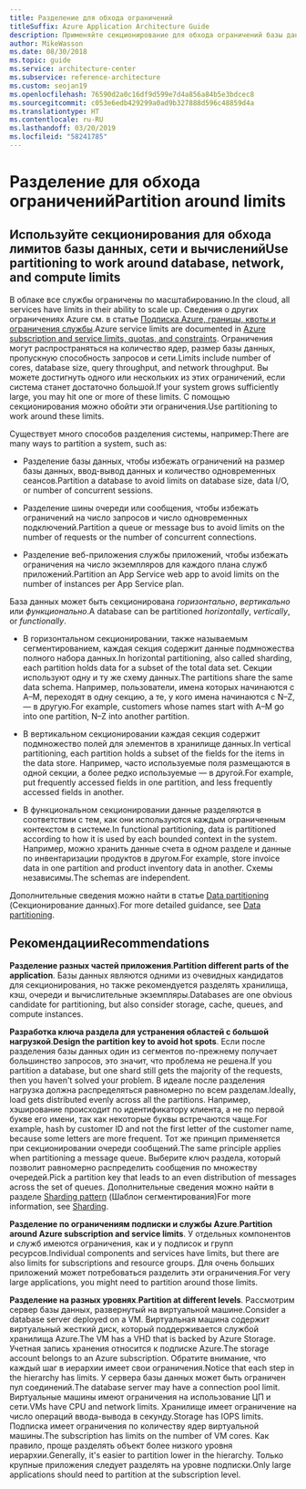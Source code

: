 ```yaml
---
title: Разделение для обхода ограничений
titleSuffix: Azure Application Architecture Guide
description: Применяйте секционирование для обхода ограничений базы данных, сети и вычислений.
author: MikeWasson
ms.date: 08/30/2018
ms.topic: guide
ms.service: architecture-center
ms.subservice: reference-architecture
ms.custom: seojan19
ms.openlocfilehash: 76590d2a0c16df9d599e7d4a856a84b5e3bdcec8
ms.sourcegitcommit: c053e6edb429299a0ad9b327888d596c48859d4a
ms.translationtype: HT
ms.contentlocale: ru-RU
ms.lasthandoff: 03/20/2019
ms.locfileid: "58241785"
---
```

# <a name="partition-around-limits"></a><span data-ttu-id="a27af-103">Разделение для обхода ограничений</span><span class="sxs-lookup"><span data-stu-id="a27af-103">Partition around limits</span></span>

## <a name="use-partitioning-to-work-around-database-network-and-compute-limits"></a><span data-ttu-id="a27af-104">Используйте секционирования для обхода лимитов базы данных, сети и вычислений</span><span class="sxs-lookup"><span data-stu-id="a27af-104">Use partitioning to work around database, network, and compute limits</span></span>

<span data-ttu-id="a27af-105">В облаке все службы ограничены по масштабированию.</span><span class="sxs-lookup"><span data-stu-id="a27af-105">In the cloud, all services have limits in their ability to scale up.</span></span> <span data-ttu-id="a27af-106">Сведения о других ограничениях Azure см. в статье [Подписка Azure, границы, квоты и ограничения службы][azure-limits].</span><span class="sxs-lookup"><span data-stu-id="a27af-106">Azure service limits are documented in [Azure subscription and service limits, quotas, and constraints][azure-limits].</span></span> <span data-ttu-id="a27af-107">Ограничения могут распространяться на количество ядер, размер базы данных, пропускную способность запросов и сети.</span><span class="sxs-lookup"><span data-stu-id="a27af-107">Limits include number of cores, database size, query throughput, and network throughput.</span></span> <span data-ttu-id="a27af-108">Вы можете достигнуть одного или нескольких из этих ограничений, если система станет достаточно большой.</span><span class="sxs-lookup"><span data-stu-id="a27af-108">If your system grows sufficiently large, you may hit one or more of these limits.</span></span> <span data-ttu-id="a27af-109">С помощью секционирования можно обойти эти ограничения.</span><span class="sxs-lookup"><span data-stu-id="a27af-109">Use partitioning to work around these limits.</span></span>

<span data-ttu-id="a27af-110">Существует много способов разделения системы, например:</span><span class="sxs-lookup"><span data-stu-id="a27af-110">There are many ways to partition a system, such as:</span></span>

- <span data-ttu-id="a27af-111">Разделение базы данных, чтобы избежать ограничений на размер базы данных, ввод-вывод данных и количество одновременных сеансов.</span><span class="sxs-lookup"><span data-stu-id="a27af-111">Partition a database to avoid limits on database size, data I/O, or number of concurrent sessions.</span></span>

- <span data-ttu-id="a27af-112">Разделение шины очереди или сообщения, чтобы избежать ограничений на число запросов и число одновременных подключений.</span><span class="sxs-lookup"><span data-stu-id="a27af-112">Partition a queue or message bus to avoid limits on the number of requests or the number of concurrent connections.</span></span>

- <span data-ttu-id="a27af-113">Разделение веб-приложения службы приложений, чтобы избежать ограничения на число экземпляров для каждого плана служб приложений.</span><span class="sxs-lookup"><span data-stu-id="a27af-113">Partition an App Service web app to avoid limits on the number of instances per App Service plan.</span></span>

<span data-ttu-id="a27af-114">База данных может быть секционирована *горизонтально*, *вертикально* или *функционально*.</span><span class="sxs-lookup"><span data-stu-id="a27af-114">A database can be partitioned *horizontally*, *vertically*, or *functionally*.</span></span>

- <span data-ttu-id="a27af-115">В горизонтальном секционировании, также называемым сегментированием, каждая секция содержит данные подмножества полного набора данных.</span><span class="sxs-lookup"><span data-stu-id="a27af-115">In horizontal partitioning, also called sharding, each partition holds data for a subset of the total data set.</span></span> <span data-ttu-id="a27af-116">Секции используют одну и ту же схему данных.</span><span class="sxs-lookup"><span data-stu-id="a27af-116">The partitions share the same data schema.</span></span> <span data-ttu-id="a27af-117">Например, пользователи, имена которых начинаются с А&ndash;M, переходят в одну секцию, а те, у кого имена начинаются с N&ndash;Z, — в другую.</span><span class="sxs-lookup"><span data-stu-id="a27af-117">For example, customers whose names start with A&ndash;M go into one partition, N&ndash;Z into another partition.</span></span>

- <span data-ttu-id="a27af-118">В вертикальном секционировании каждая секция содержит подмножество полей для элементов в хранилище данных.</span><span class="sxs-lookup"><span data-stu-id="a27af-118">In vertical partitioning, each partition holds a subset of the fields for the items in the data store.</span></span> <span data-ttu-id="a27af-119">Например, часто используемые поля размещаются в одной секции, а более редко используемые — в другой.</span><span class="sxs-lookup"><span data-stu-id="a27af-119">For example, put frequently accessed fields in one partition, and less frequently accessed fields in another.</span></span>

- <span data-ttu-id="a27af-120">В функциональном секционировании данные разделяются в соответствии с тем, как они используются каждым ограниченным контекстом в системе.</span><span class="sxs-lookup"><span data-stu-id="a27af-120">In functional partitioning, data is partitioned according to how it is used by each bounded context in the system.</span></span> <span data-ttu-id="a27af-121">Например, можно хранить данные счета в одном разделе и данные по инвентаризации продуктов в другом.</span><span class="sxs-lookup"><span data-stu-id="a27af-121">For example, store invoice data in one partition and product inventory data in another.</span></span> <span data-ttu-id="a27af-122">Схемы независимы.</span><span class="sxs-lookup"><span data-stu-id="a27af-122">The schemas are independent.</span></span>

<span data-ttu-id="a27af-123">Дополнительные сведения можно найти в статье [Data partitioning][data-partitioning-guidance] (Секционирование данных).</span><span class="sxs-lookup"><span data-stu-id="a27af-123">For more detailed guidance, see [Data partitioning][data-partitioning-guidance].</span></span>

## <a name="recommendations"></a><span data-ttu-id="a27af-124">Рекомендации</span><span class="sxs-lookup"><span data-stu-id="a27af-124">Recommendations</span></span>

<span data-ttu-id="a27af-125">**Разделение разных частей приложения**.</span><span class="sxs-lookup"><span data-stu-id="a27af-125">**Partition different parts of the application**.</span></span> <span data-ttu-id="a27af-126">Базы данных являются одними из очевидных кандидатов для секционирования, но также рекомендуется разделять хранилища, кэш, очереди и вычислительные экземпляры.</span><span class="sxs-lookup"><span data-stu-id="a27af-126">Databases are one obvious candidate for partitioning, but also consider storage, cache, queues, and compute instances.</span></span>

<span data-ttu-id="a27af-127">**Разработка ключа раздела для устранения областей с большой нагрузкой**.</span><span class="sxs-lookup"><span data-stu-id="a27af-127">**Design the partition key to avoid hot spots**.</span></span> <span data-ttu-id="a27af-128">Если после разделения базы данных один из сегментов по-прежнему получает большинство запросов, это значит, что проблема не решена.</span><span class="sxs-lookup"><span data-stu-id="a27af-128">If you partition a database, but one shard still gets the majority of the requests, then you haven't solved your problem.</span></span> <span data-ttu-id="a27af-129">В идеале после разделения нагрузка должна распределяться равномерно по всем разделам.</span><span class="sxs-lookup"><span data-stu-id="a27af-129">Ideally, load gets distributed evenly across all the partitions.</span></span> <span data-ttu-id="a27af-130">Например, хэширование происходит по идентификатору клиента, а не по первой букве его имени, так как некоторые буквы встречаются чаще.</span><span class="sxs-lookup"><span data-stu-id="a27af-130">For example, hash by customer ID and not the first letter of the customer name, because some letters are more frequent.</span></span> <span data-ttu-id="a27af-131">Тот же принцип применяется при секционировании очереди сообщений.</span><span class="sxs-lookup"><span data-stu-id="a27af-131">The same principle applies when partitioning a message queue.</span></span> <span data-ttu-id="a27af-132">Выберите ключ раздела, который позволит равномерно распределить сообщения по множеству очередей.</span><span class="sxs-lookup"><span data-stu-id="a27af-132">Pick a partition key that leads to an even distribution of messages across the set of queues.</span></span> <span data-ttu-id="a27af-133">Дополнительные сведения можно найти в разделе [Sharding pattern][sharding] (Шаблон сегментирования)</span><span class="sxs-lookup"><span data-stu-id="a27af-133">For more information, see [Sharding][sharding].</span></span>

<span data-ttu-id="a27af-134">**Разделение по ограничениям подписки и службы Azure**.</span><span class="sxs-lookup"><span data-stu-id="a27af-134">**Partition around Azure subscription and service limits**.</span></span> <span data-ttu-id="a27af-135">У отдельных компонентов и служб имеются ограничения, как и у подписок и групп ресурсов.</span><span class="sxs-lookup"><span data-stu-id="a27af-135">Individual components and services have limits, but there are also limits for subscriptions and resource groups.</span></span> <span data-ttu-id="a27af-136">Для очень больших приложений может потребоваться разделить эти ограничения.</span><span class="sxs-lookup"><span data-stu-id="a27af-136">For very large applications, you might need to partition around those limits.</span></span>

<span data-ttu-id="a27af-137">**Разделение на разных уровнях**.</span><span class="sxs-lookup"><span data-stu-id="a27af-137">**Partition at different levels**.</span></span> <span data-ttu-id="a27af-138">Рассмотрим сервер базы данных, развернутый на виртуальной машине.</span><span class="sxs-lookup"><span data-stu-id="a27af-138">Consider a database server deployed on a VM.</span></span> <span data-ttu-id="a27af-139">Виртуальная машина содержит виртуальный жесткий диск, который поддерживается службой хранилища Azure.</span><span class="sxs-lookup"><span data-stu-id="a27af-139">The VM has a VHD that is backed by Azure Storage.</span></span> <span data-ttu-id="a27af-140">Учетная запись хранения относится к подписке Azure.</span><span class="sxs-lookup"><span data-stu-id="a27af-140">The storage account belongs to an Azure subscription.</span></span> <span data-ttu-id="a27af-141">Обратите внимание, что каждый шаг в иерархии имеет свои ограничения.</span><span class="sxs-lookup"><span data-stu-id="a27af-141">Notice that each step in the hierarchy has limits.</span></span> <span data-ttu-id="a27af-142">У сервера базы данных может быть ограничен пул соединений.</span><span class="sxs-lookup"><span data-stu-id="a27af-142">The database server may have a connection pool limit.</span></span> <span data-ttu-id="a27af-143">Виртуальные машины имеют ограничения на использование ЦП и сети.</span><span class="sxs-lookup"><span data-stu-id="a27af-143">VMs have CPU and network limits.</span></span> <span data-ttu-id="a27af-144">Хранилище имеет ограничение на число операций ввода-вывода в секунду.</span><span class="sxs-lookup"><span data-stu-id="a27af-144">Storage has IOPS limits.</span></span> <span data-ttu-id="a27af-145">Подписка имеет ограничения по количеству ядер виртуальной машины.</span><span class="sxs-lookup"><span data-stu-id="a27af-145">The subscription has limits on the number of VM cores.</span></span> <span data-ttu-id="a27af-146">Как правило, проще разделять объект более низкого уровня иерархии.</span><span class="sxs-lookup"><span data-stu-id="a27af-146">Generally, it's easier to partition lower in the hierarchy.</span></span> <span data-ttu-id="a27af-147">Только крупные приложения следует разделять на уровне подписки.</span><span class="sxs-lookup"><span data-stu-id="a27af-147">Only large applications should need to partition at the subscription level.</span></span>

<!-- links -->

[azure-limits]: /azure/azure-subscription-service-limits
[data-partitioning-guidance]: ../../best-practices/data-partitioning.md
[sharding]: ../../patterns/sharding.md
